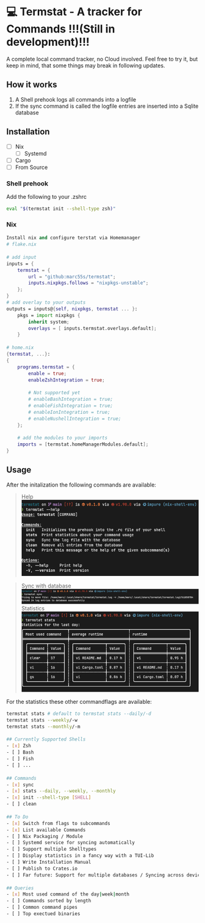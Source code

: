# 💻 Termstat - A tracker for Commands !!!(Still in development)!!!
A complete local command tracker, no Cloud involved. Feel free to try it, but keep in mind, that some things may break in following updates.

## How it works
1. A Shell prehook logs all commands into a logfile
2. If the sync command is called the logfile entries are inserted into a Sqlite database

## Installation
- [ ] Nix
    - [ ] Systemd
- [ ] Cargo
- [ ] From Source

### Shell prehook
Add the following to your .zshrc
~~~sh
eval "$(termstat init --shell-type zsh)"
~~~
### Nix
```Nix
Install nix and configure terstat via Homemanager
# flake.nix

# add input
inputs = {
    termstat = {
        url = "github:marc55s/termstat";
        inputs.nixpkgs.follows = "nixpkgs-unstable";
    };
}
# add overlay to your outputs
outputs = inputs@{self, nixpkgs, termstat ... }:
    pkgs = import nixpkgs {
        inherit system;
        overlays = [ inputs.termstat.overlays.default];
    }

# home.nix
{termstat, ...}:
{
    programs.termstat = {
        enable = true;
        enableZshIntegration = true;

        # Not supported yet
        # enableBashIntegration = true;
        # enableFishIntegration = true;
        # enableIonIntegration = true;
        # enableNushellIntegration = true;
    };

    # add the modules to your imports
    imports = [termstat.homeManagerModules.default];
}

```
## Usage
After the initalization the following commands are available:
> Help
![](/screenshots/help_command.png)

> Sync with database
![](/screenshots/sync_command.png)
> Statistics
![](/screenshots/stats_daily.png)

For the statistics these other commandflags are available:
```Bash
termstat stats # default to termstat stats --daily/-d
termstat stats --weekly/-w
termstat stats --monthly/-m

## Currently Supported Shells
- [x] Zsh
- [ ] Bash
- [ ] Fish
- [ ] ...

## Commands
- [x] sync
- [x] stats --daily, --weekly, --monthly
- [x] init --shell-type [SHELL]
- [ ] clean

## To Do
- [x] Switch from flags to subcommands
- [x] List available Commands
- [ ] Nix Packaging / Module
- [ ] Systemd service for syncing automatically
- [ ] Support multiple Shelltypes
- [ ] Display statistics in a fancy way with a TUI-Lib
- [ ] Write Installation Manual
- [ ] Publish to Crates.io
- [ ] Far future: Support for multiple databases / Syncing across devices

## Queries
- [x] Most used command of the day|week|month
- [ ] Commands sorted by length
- [ ] Common command pipes
- [ ] Top exectued binaries
